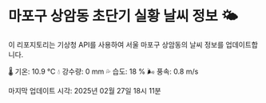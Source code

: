 
# 마포구 상암동 초단기 실황 날씨 정보 🌤️

이 리포지토리는 기상청 API를 사용하여 서울 마포구 상암동의 날씨 정보를 업데이트합니다. 

🌡️ 기온: 10.9 ℃
💧 강수량: 0 mm
💦 습도: 18 %
🌬️ 풍속: 0.8 m/s

마지막 업데이트 시각: 2025년 02월 27일 18시 11분    
